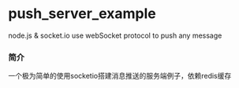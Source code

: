 # push_server_example
node.js &amp; socket.io use webSocket protocol to push any message


### 简介
一个极为简单的使用socketio搭建消息推送的服务端例子，依赖redis缓存


